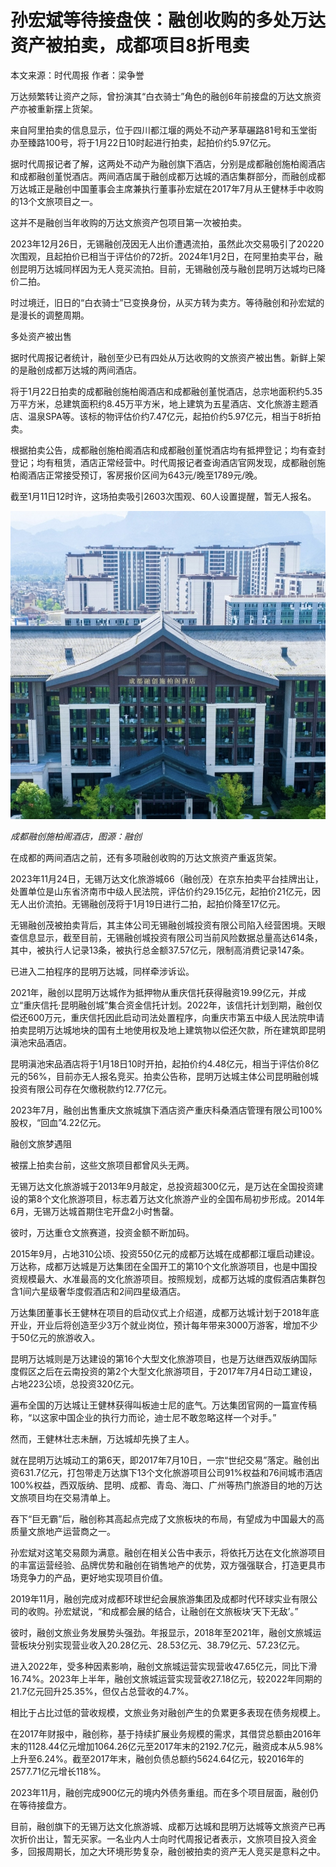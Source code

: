 # 孙宏斌等待接盘侠：融创收购的多处万达资产被拍卖，成都项目8折甩卖

本文来源：时代周报 作者：梁争誉

万达频繁转让资产之际，曾扮演其“白衣骑士”角色的融创6年前接盘的万达文旅资产亦被重新摆上货架。

来自阿里拍卖的信息显示，位于四川都江堰的两处不动产茅草碾路81号和玉堂街办至臻路100号，将于1月22日10时起进行拍卖，起拍价约5.97亿元。

据时代周报记者了解，这两处不动产为融创旗下酒店，分别是成都融创施柏阁酒店和成都融创堇悦酒店。两间酒店属于融创成都万达城的酒店集群部分，而融创成都万达城正是融创中国董事会主席兼执行董事孙宏斌在2017年7月从王健林手中收购的13个文旅项目之一。

这并不是融创当年收购的万达文旅资产包项目第一次被拍卖。

2023年12月26日，无锡融创茂因无人出价遭遇流拍，虽然此次交易吸引了20220次围观，且起拍价已相当于评估价的72折。2024年1月2日，在阿里拍卖平台，融创昆明万达城同样因为无人竞买流拍。目前，无锡融创茂与融创昆明万达城均已降价二拍。

时过境迁，旧日的“白衣骑士”已变换身份，从买方转为卖方。等待融创和孙宏斌的是漫长的调整周期。

多处资产被出售

据时代周报记者统计，融创至少已有四处从万达收购的文旅资产被出售。新鲜上架的是融创成都万达城的两间酒店。

将于1月22日拍卖的成都融创施柏阁酒店和成都融创堇悦酒店，总宗地面积约5.35万平方米，总建筑面积约8.45万平方米，地上建筑为五星酒店、文化旅游主题酒店、温泉SPA等。该标的物评估价约7.47亿元，起拍价约5.97亿元，相当于8折拍卖。

根据拍卖公告，成都融创施柏阁酒店和成都融创堇悦酒店均有抵押登记；均有查封登记；均有租赁，酒店正常经营中。时代周报记者查询酒店官网发现，成都融创施柏阁酒店正常接受预订，客房报价区间为643元/晚至1789元/晚。

截至1月11日12时许，这场拍卖吸引2603次围观、60人设置提醒，暂无人报名。

![bf2c34a01ac2f917f271c6e6a567df3a.jpg](https://raw.githubusercontent.com/qqhsx/qqnews_image/main/2024/01/11/孙宏斌等待接盘侠：融创收购的多处万达资产被拍卖，成都项目8折甩卖/bf2c34a01ac2f917f271c6e6a567df3a.jpg)

_成都融创施柏阁酒店，图源：融创_

在成都的两间酒店之前，还有多项融创收购的万达文旅资产重返货架。

2023年11月24日，无锡万达文化旅游城66（融创茂）在京东拍卖平台挂牌出让，处置单位是山东省济南市中级人民法院，评估价约29.15亿元，起拍价21亿元，因无人出价流拍。无锡融创茂将于1月19日进行二拍，起拍价降至17亿元。

无锡融创茂被拍卖背后，其主体公司无锡融创城投资有限公司陷入经营困境。天眼查信息显示，截至目前，无锡融创城投资有限公司当前风险数据总量高达614条，其中，被执行人记录13条，被执行总金额37.57亿元，限制高消费记录147条。

已进入二拍程序的昆明万达城，同样牵涉诉讼。

2021年，融创以昆明万达城作为抵押物从重庆信托获得融资19.99亿元，并成立“重庆信托·昆明融创城”集合资金信托计划。2022年，该信托计划到期，融创仅偿还600万元，重庆信托因此启动司法处置程序，向重庆市第五中级人民法院申请拍卖昆明万达城地块的国有土地使用权及地上建筑物以偿还欠款，所在建筑即昆明滇池宋品酒店。

昆明滇池宋品酒店将于1月18日10时开拍，起拍价约4.48亿元，相当于评估价8亿元的56%，目前亦无人报名竞买。拍卖公告称，昆明万达城主体公司昆明融创城投资有限公司存在欠缴税款约12.77亿元。

2023年7月，融创出售重庆文旅城旗下酒店资产重庆科桑酒店管理有限公司100%股权，“回血”4.22亿元。

融创文旅梦遇阻

被摆上拍卖台前，这些文旅项目都曾风头无两。

无锡万达文化旅游城于2013年9月敲定，总投资超300亿元，是万达在全国投资建设的第8个文化旅游项目，标志着万达文化旅游产业的全国布局初步形成。2014年6月，无锡万达城首期住宅开盘2小时售罄。

彼时，万达重仓文旅赛道，投资金额不断加码。

2015年9月，占地310公顷、投资550亿元的成都万达城在成都都江堰启动建设。万达称，成都万达城是万达集团在全国开工的第10个文化旅游项目，也是中国投资规模最大、水准最高的文化旅游项目。按照规划，成都万达城的度假酒店集群包含1间六星级奢华度假酒店和2间四星级酒店。

万达集团董事长王健林在项目的启动仪式上介绍道，成都万达城计划于2018年底开业，开业后将创造至少3万个就业岗位，预计每年带来3000万游客，增加不少于50亿元的旅游收入。

昆明万达城则是万达建设的第16个大型文化旅游项目，也是万达继西双版纳国际度假区之后在云南投资的第2个大型文化旅游项目，于2017年7月4日动工建设，占地223公顷，总投资320亿元。

遍布全国的万达城让王健林获得叫板迪士尼的底气。万达集团官网的一篇宣传稿称，“以这家中国企业的执行力而论，迪士尼不敢忽略这样一个对手。”

然而，王健林壮志未酬，万达城却先换了主人。

就在昆明万达城动工的第6天，即2017年7月10日，一宗“世纪交易”落定。融创出资631.7亿元，打包带走万达旗下13个文化旅游项目公司91%权益和76间城市酒店100%权益，西双版纳、昆明、成都、青岛、海口、广州等热门旅游目的地的万达文旅项目均在交易清单上。

吞下“巨无霸”后，融创称其高起点完成了文旅板块的布局，有望成为中国最大的高质量文旅地产运营商之一。

孙宏斌对这笔交易颇为满意。融创在相关公告中表示，将依托万达在文化旅游项目的丰富运营经验、品牌优势和融创在销售地产的优势，双方强强联合，打造更具市场竞争力的产品，更好地实现项目价值。

2019年11月，融创完成对成都环球世纪会展旅游集团及成都时代环球实业有限公司的收购。孙宏斌说，“和成都会展的结合，让融创在文旅板块‘天下无敌’。”

彼时，融创文旅业务发展势头强劲。年报显示，2018年至2021年，融创文旅城运营板块分别实现营业收入20.28亿元、28.53亿元、38.79亿元、57.23亿元。

进入2022年，受多种因素影响，融创文旅城运营实现营收47.65亿元，同比下滑16.74%。2023年上半年，融创文旅城运营实现营收27.18亿元，较2022年同期的21.7亿元回升25.35%，但仅占总营收的4.7%。

相比于占比过低的营收规模，文旅业务对融创产生的负累更多表现在债务规模上。

在2017年财报中，融创称，基于持续扩展业务规模的需求，其借贷总额由2016年末的1128.44亿元增加1064.26亿元至2017年末的2192.7亿元，融资成本从5.98%上升至6.24%。截至2017年末，融创负债总额约5624.64亿元，较2016年的2577.71亿元增长118%。

2023年11月，融创完成900亿元的境内外债务重组。而在多个项目层面，融创仍在等待接盘方。

目前，融创旗下的无锡万达文化旅游城、成都万达城和昆明万达城等文旅资产已再次折价出让，暂无买家。一名业内人士向时代周报记者表示，文旅项目投入资金多，回报周期长，加之大环境形势复杂，融创被拍卖的资产无人竞买是意料之中。

